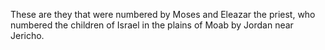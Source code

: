 These are they that were numbered by Moses and Eleazar the priest, who numbered the children of Israel in the plains of Moab by Jordan near Jericho.

